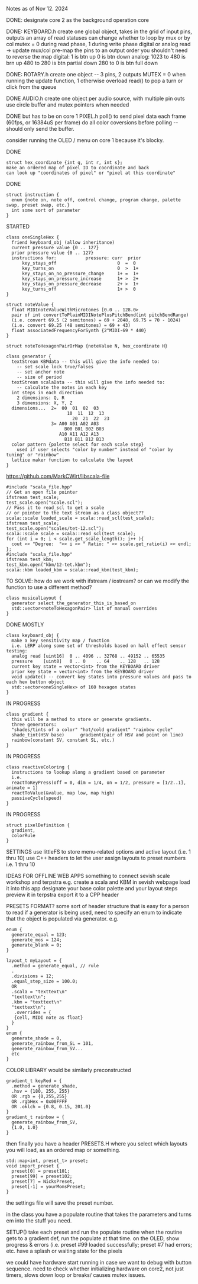 Notes as of Nov 12. 2024

DONE:
designate core 2 as the background operation core

DONE: KEYBOARD.h
create one global object, takes in the grid of input pins, outputs an array of read statuses
can change whether to loop by mux or by col
mutex = 0 during read phase, 1 during write phase
digital or analog read -> update mux/col
pre-map the pins to an output order
you shouldn't need to reverse the map
digital: 1 is btn up 0 is btn down
analog: 1023 to 480 is brn up
480 to 280 is btn partial down
280 to 0 is btn full down


DONE: ROTARY.h
create one object -- 3 pins, 2 outputs
MUTEX = 0 when running the update function, 1 otherwise
overload read() to pop a turn or click from the queue

DONE AUDIO.h
create one object per audio source, with multiple pin outs
use circle buffer and mutex pointers when needed

DONE but has to be on core 1
PIXEL.h
poll() to send pixel data each frame (60fps, or 16384uS per frame)
do all color coversions before polling -- should only send the buffer.

consider running the OLED / menu on core 1 because it's blocky.

DONE
```
struct hex_coordinate {int q, int r, int s};
make an ordered map of pixel ID to coordinate and back
can look up "coordinates of pixel" or "pixel at this coordinate"
```
DONE
```
struct instruction {
  enum {note on, note off, control change, program change, palette swap, preset swap, etc.}
  int some sort of parameter
}
```
STARTED
```
class oneSingleHex {
  friend keyboard_obj (allow inheritance)
  current pressure value {0 .. 127}
  prior pressure value {0 .. 127}
  instructions for:           pressure: curr  prior
      key_stays_off                       0  =  0
      key_turns_on                        0  >  1+
      key_stays_on_no_pressure_change     1+ =  1+
      key_stays_on_pressure_increase      1+ >  2+
      key_stays_on_pressure_decrease      2+ >  1+
      key_turns_off                       1+ >  0
}
```

```
struct noteValue {
  float MIDInoteValueWithMicrotones [0.0 .. 128.0>
  pair of int convertToPlainMIDINotePlusPitchBend(int pitchBendRange)
  (i.e. convert 69.5 (2 semitones) = 69 + 2048, 69.75 = 70 - 1024)
  (i.e. convert 69.25 (48 semitones) = 69 + 43)
  float associatedFrequencyForSynth {2^MIDI-69 * 440}
}
```

```  
struct noteToHexagonPairOrMap {noteValue N, hex_coordinate H}
```

```
class generator {
  textStream KBMdata -- this will give the info needed to:
    -- set scale lock true/falses
    -- set anchor note
    -- size of period
  textStream scalaData -- this will give the info needed to:
    -- calculate the notes in each key
  int steps in each direction
    2 dimensions: Q, R
    3 dimensions: X, Y, Z
  dimensions...  2=  00  01  02  03
                       10  11  12  13
                         20  21  22  23
                 3= A00 A01 A02 A03
                      B00 B01 B02 B03
                    A10 A11 A12 A13
                      B10 B11 B12 B13
  color pattern {palette select for each scale step}
    used if user selects "color by number" instead of "color by tuning" or "rainbow"
  lattice maker function to calculate the layout
}
```
https://github.com/MarkCWirt/libscala-file
```
#include "scala_file.hpp"
// Get an open file pointer
ifstream test_scale;
test_scale.open("scale.scl");
// Pass it to read_scl to get a scale
// or pointer to the text stream as a class object??
scala::scale loaded_scale = scala::read_scl(test_scale);
ifstream test_scale;
test_scale.open("scales/tet-12.scl");
scala::scale scale = scala::read_scl(test_scale);
for (int i = 0; i < scale.get_scale_length(); i++ ){
  cout << "Degree:  "<< i << " Ratio: " << scale.get_ratio(i) << endl;
};
#include "scala_file.hpp"
ifstream test_kbm;
test_kbm.open("kbm/12-tet.kbm");
scala::kbm loaded_kbm = scala::read_kbm(test_kbm);
```
TO SOLVE:
how do we work with ifstream / iostream?
or can we modify the function to use a different method?
```
class musicalLayout {
  generator select_the_generator_this_is_based_on
  std::vector<noteToHexagonPair> list of manual overrides
}
```
DONE MOSTLY
```
class keyboard_obj {
  make a key sensitivity map / function
  i.e. LERP along some set of thresholds based on hall effect sensor testing:
  analog read [uint16]  0 .. 4096 .. 32768 .. 49152 .. 65535 
  pressure    [uint8]   0 .. 0    .. 64    .. 128   .. 128
  current key state = vector<int> from the KEYBOARD driver
  prior key state = vector<int> from the KEYBOARD driver
  void update() -- convert key states into pressure values and pass to each hex button object
  std::vector<oneSingleHex> of 160 hexagon states
}
```
IN PROGRESS
```
class gradient {
  this will be a method to store or generate gradients.
  three generators:
  "shades/tints of a color" "hot/cold gradient" "rainbow cycle"
  shade_tint(HSV base)      gradient(pair of HSV and point on line)
  rainbow(constant SV, constant SL, etc.)
}
```
IN PROGRESS
```
class reactiveColoring {
  instructions to lookup along a gradient based on parameter
  i.e.
  reactToKeyPress(off = 0, dim = 1/4, on = 1/2, pressure = [1/2..1], animate = 1)
  reactToValue(&value, map low, map high)
  passiveCycle(speed)
}
```
IN PROGRESS
```
struct pixelDefinition {
  gradient,
  colorRule
}
```
SETTINGS
use littleFS to store menu-related options and active layout (i.e. 1 thru 10)
use C++ headers to let the user assign layouts to preset numbers i.e. 1 thru 10

IDEAS FOR OFFLINE WEB APPS
something to connect sevish scale workshop and terpstra
e.g. create a scala and KBM in sevish webpage
load it into this app
designate your base color palette and your layout steps
preview it in terpstra
export it to a CPP header

PRESETS FORMAT?
some sort of header structure that is easy for a person to read
if a generator is being used,
need to specify an enum to indicate that the object is populated via generator. e.g.
```
enum {
  generate_equal = 123;
  generate_mos = 124;
  generate_blank = 0;
}

layout_t myLayout = {
  .method = generate_equal, // rule
  .
  .divisions = 12;
  .equal_step_size = 100.0;
  OR 
  .scala = "texttext\n"
  "texttext\n";
  .kbm = "texttext\n"
  "texttext\n";
   .overrides = {
   {cell, MIDI note as float}
  }
}
enum {
  generate_shade = 0,
  generate_rainbow_from_SL = 101,
  generate_rainbow_from_SV...
  etc
}
```
COLOR LIBRARY would be similarly preconstructed
```
gradient_t keyRed = {
  .method = generate_shade,
  .hsv = {180, 255, 255}
  OR .rgb = {0,255,255}
  OR .rgbHex = 0x00FFFF
  OR .oklch = {0.8, 0.15, 201.0}
}
gradient_t rainbow = {
  generate_rainbow_from_SV,
  {1.0, 1.0}
}
```
then finally you have a header PRESETS.H where you select which layouts you will load, as an ordered map or something.
```
std::map<int, preset_t> preset;
void import_preset {
  preset[0] = preset101;
  preset[99] = preset102;
  preset[7] = NicksPreset,
  preset[-1] = yourMomsPreset;
}
```
the settings file will save the preset number.

in the class you have a populate routine that takes the parameters and turns em into the stuff you need.

SETUP()
take each preset and run the populate routine
when the routine gets to a gradient def, run the populate at that time.
on the OLED, show progress & errors (i.e. preset #99 loaded successfully; preset #7 had errors; etc.
have a splash or waiting state for the pixels

we could have hardware start running in case we want to debug with button sequence.
need to check whether initializing hardware on core2, not just timers, slows down loop or breaks/ causes mutex issues.  